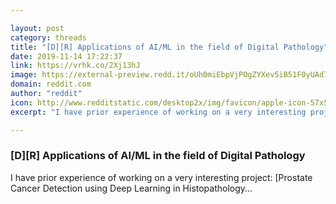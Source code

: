 ```yaml
---

layout: post
category: threads
title: "[D][R] Applications of AI/ML in the field of Digital Pathology"
date: 2019-11-14 17:22:37
link: https://vrhk.co/2Xj13hJ
image: https://external-preview.redd.it/oUh0miEbpVjPOgZYXev5iB51F0yUAd7OO3CZo7ajBls.jpg?width=788&height=412.565445026&auto=webp&s=aaf30017eaa195f8df649762e5181850d3543e25
domain: reddit.com
author: "reddit"
icon: http://www.redditstatic.com/desktop2x/img/favicon/apple-icon-57x57.png
excerpt: "I have prior experience of working on a very interesting project: [Prostate Cancer Detection using Deep Learning in Histopathology..."

---
```


### [D][R] Applications of AI/ML in the field of Digital Pathology

I have prior experience of working on a very interesting project: [Prostate Cancer Detection using Deep Learning in Histopathology...